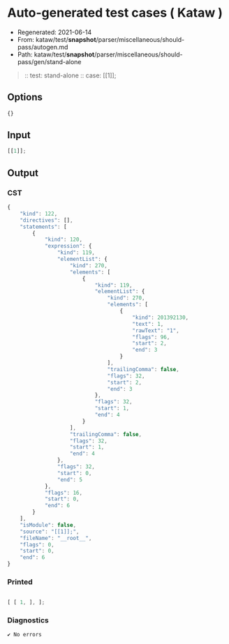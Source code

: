 # Auto-generated test cases ( Kataw )
- Regenerated: 2021-06-14
- From: kataw/test/__snapshot__/parser/miscellaneous/should-pass/autogen.md
- Path: kataw/test/__snapshot__/parser/miscellaneous/should-pass/gen/stand-alone
> :: test: stand-alone
> :: case: [[1]];
## Options

`````js
{}
`````
## Input

`````js
[[1]];
`````
## Output

### CST

```javascript
{
    "kind": 122,
    "directives": [],
    "statements": [
        {
            "kind": 120,
            "expression": {
                "kind": 119,
                "elementList": {
                    "kind": 270,
                    "elements": [
                        {
                            "kind": 119,
                            "elementList": {
                                "kind": 270,
                                "elements": [
                                    {
                                        "kind": 201392130,
                                        "text": 1,
                                        "rawText": "1",
                                        "flags": 96,
                                        "start": 2,
                                        "end": 3
                                    }
                                ],
                                "trailingComma": false,
                                "flags": 32,
                                "start": 2,
                                "end": 3
                            },
                            "flags": 32,
                            "start": 1,
                            "end": 4
                        }
                    ],
                    "trailingComma": false,
                    "flags": 32,
                    "start": 1,
                    "end": 4
                },
                "flags": 32,
                "start": 0,
                "end": 5
            },
            "flags": 16,
            "start": 0,
            "end": 6
        }
    ],
    "isModule": false,
    "source": "[[1]];",
    "fileName": "__root__",
    "flags": 0,
    "start": 0,
    "end": 6
}
```

### Printed

```javascript

[ [ 1, ], ];

```

### Diagnostics

```javascript
✔ No errors
```

